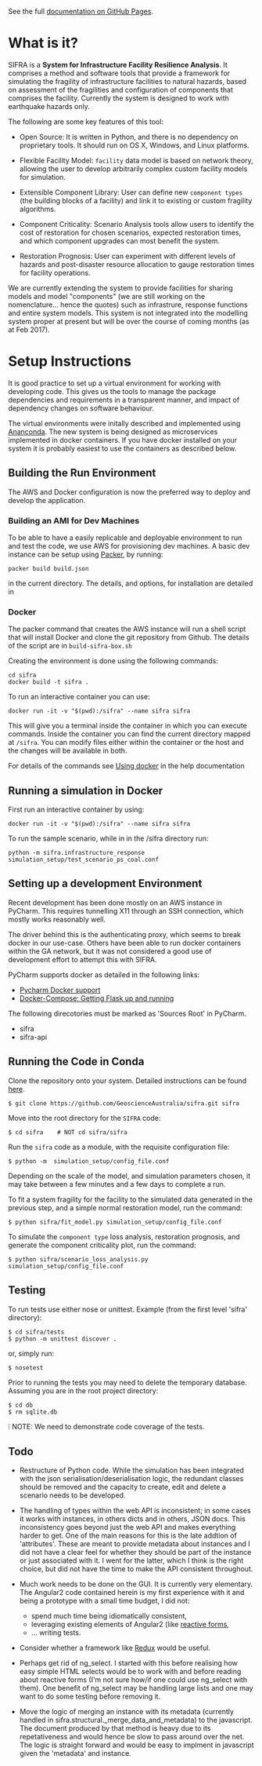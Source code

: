 See the full [documentation on GitHub Pages](http://geoscienceaustralia.github.io/sifra/index.html).


# What is it?

SIFRA is a **System for Infrastructure Facility Resilience Analysis**.
It comprises a method and software tools that provide a framework
for simulating the fragility of infrastructure facilities to natural
hazards, based on assessment of the fragilities and configuration of
components that comprises the facility. Currently the system is
designed to work with earthquake hazards only.

The following are some key features of this tool:

- Open Source: It is written in Python, and there is no
  dependency on proprietary tools. It should run on OS X, Windows, and
  Linux platforms.

- Flexible Facility Model: ``facility`` data model is based on network
  theory, allowing the user to develop arbitrarily complex custom
  facility models for simulation.

- Extensible Component Library: User can define new ``component types``
  (the building blocks of a facility) and link it to existing or
  custom fragility algorithms.

- Component Criticality: Scenario Analysis tools allow users to
  identify the cost of restoration for chosen scenarios, expected
  restoration times, and which component upgrades can most benefit
  the system.

- Restoration Prognosis: User can experiment with different levels of
  hazards and post-disaster resource allocation to gauge restoration
  times for facility operations.


We are currently extending the system to provide facilities for sharing models
and model "components" (we are still working on the nomenclature... hence the
quotes) such as infrastrure, response functions and entire system models. This
system is not integrated into the modelling system proper at present but will be
over the course of coming months (as at Feb 2017).


# Setup Instructions

It is good practice to set up a virtual environment for working with
developing code. This gives us the tools to manage the package
dependencies and requirements in a transparent manner, and impact of
dependency changes on software behaviour.

The virtual environments were initally described and implemented using
[Ananconda](https://www.continuum.io/). The new system is being designed as
microservices implemented in docker containers. If you have docker installed on
your system it is probably easiest to use the containers as described below.

## Building the Run Environment

The AWS and Docker configuration is now the preferred way to deploy and develop
 the application.

### Building an AMI for Dev Machines

To be able to have a easily replicable and deployable environment to run and 
test the code, we use AWS for provisioning dev machines. A basic dev instance can 
be setup using [Packer](https://www.packer.io/intro/), by running:

```
packer build build.json
```

in the current directory. The details, and options, for installation
are detailed in 

### Docker
The packer command that creates the AWS instance will run a 
shell script that will install Docker and clone the git repository
from Github. The details of the script are in `build-sifra-box.sh`

Creating the environment is done using the following commands:
```
cd sifra
docker build -t sifra .
```

To run an interactive container you can use:

```
docker run -it -v "$(pwd):/sifra" --name sifra sifra
```

This will give you a terminal inside the container in which you can execute
commands. Inside the container you can find the current directory mapped at
`/sifra`. You can modify files either within the container or the host and the
changes will be available in both.


For details of the commands see 
[Using docker](https://geoscienceaustralia.github.io/sifra/ch03_installation.html)
in the help documentation


## Running a simulation in Docker

First run an interactive container by using:

```
docker run -it -v "$(pwd):/sifra" --name sifra sifra
```

To run the sample scenario, while in in the /sifra directory run:
```
python -m sifra.infrastructure_response simulation_setup/test_scenario_ps_coal.conf
```

## Setting up a development Environment
Recent development has been done mostly on an AWS instance in PyCharm. This
requires tunnelling X11 through an SSH connection, which mostly works reasonably
well. 

The driver behind this is the authenticating proxy, which seems to break
docker in our use-case. Others have been able to run docker containers within
the GA network, but it was not considered a good use of development effort 
to attempt this with SIFRA.

PyCharm supports docker as detailed in the following links:

- [Pycharm Docker support](https://www.jetbrains.com/help/pycharm/docker.html)
- [Docker-Compose: Getting Flask up and running](https://blog.jetbrains.com/pycharm/2017/03/docker-compose-getting-flask-up-and-running/)

The following direcotories must be marked as 'Sources Root' in PyCharm. 

- sifra
- sifra-api

## Running the Code in Conda

Clone the repository onto your system. Detailed instructions can
be found [here](https://help.github.com/articles/cloning-a-repository/).

    $ git clone https://github.com/GeoscienceAustralia/sifra.git sifra

Move into the root directory for the ``SIFRA`` code:

    $ cd sifra    # NOT cd sifra/sifra

Run the `sifra` code as a module, with the requisite configuration
file:

    $ python -m  simulation_setup/config_file.conf

Depending on the scale of the model, and simulation parameters chosen,
it may take between a few minutes and a few days to complete a run.

To fit a system fragility for the facility to the simulated data
generated in the previous step, and a simple normal restoration
model, run the command:

    $ python sifra/fit_model.py simulation_setup/config_file.conf

To simulate the `component type` loss analysis, restoration prognosis,
and generate the component criticality plot, run the command:

    $ python sifra/scenario_loss_analysis.py simulation_setup/config_file.conf

## Testing

To run tests use either nose or unittest. Example (from the first level 
'sifra' directory):

    $ cd sifra/tests
    $ python -m unittest discover .

or, simply run:

    $ nosetest

Prior to running the tests you may need to delete the temporary database. 
Assuming you are in the root project directory:

    $ cd db
    $ rm sqlite.db 


:grey_exclamation: NOTE: We need to demonstrate code coverage of the tests. 


## Todo

- Restructure of Python code. While the simulation has been integrated with
  the json serialisation/deserialisation logic, the redundant classes should
  be removed and the capacity to create, edit and delete a scenario needs to 
  be developed.

- The handling of types within the web API is inconsistent; in some cases it
  works with instances, in others dicts and in others, JSON docs. This
  inconsistency goes beyond just the web API and makes everything harder to get.
  One of the main reasons for this is the late addtion of 'attributes'. These
  are meant to provide metadata about instances and I did not have a clear
  feel for whether they should be part of the instance or just associated with
  it. I went for the latter, which I think is the right choice, but did not
  have the time to make the API consistent throughout.

- Much work needs to be done on the GUI. It is currently very elementary. The
  Angular2 code contained herein is my first experience with it and being a
  prototype with a small time budget, I did not:
  - spend much time being idiomatically consistent,
  - leveraging existing elements of Angular2 (like
    [reactive forms](https://angular.io/docs/ts/latest/guide/reactive-forms.html),
  - ... writing tests.

- Consider whether a framework like [Redux](http://redux.js.org/) would be useful.

- Perhaps get rid of ng\_select. I started with this before realising how easy
  simple HTML selects would be to work with and before reading about reactive
  forms (I'm not sure how/if one could use ng\_select with them). One benefit of
  ng\_select may be handling large lists and one may want to do some testing
  before removing it.

- Move the logic of merging an instance with its metadata (currently handled in
  sifra.structural.\_merge\_data\_and\_metadata) to the javascript. The document
  produced by that method is heavy due to its repetativeness and would hence be
  slow to pass around over the net. The logic is straight forward and would be
  easy to implment in javascript given the 'metadata' and instance.


